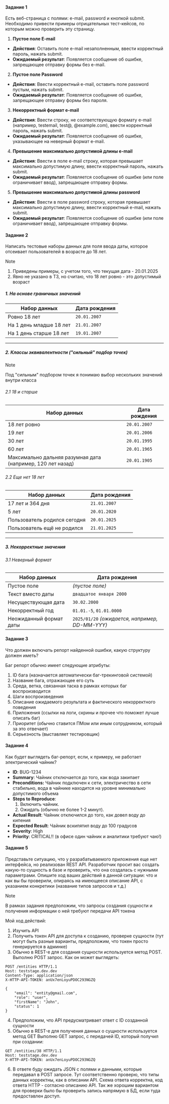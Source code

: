 #### Задание 1
Есть веб-страница с полями: e-mail, password и кнопкой submit.
Необходимо привести примеры отрицательных тест-кейсов, по которым можно проверить эту страницу.

1. **Пустое поле E-mail**

- **Действия**: Оставить поле e-mail незаполненным, ввести корректный пароль, нажать submit.
- **Ожидаемый результат**: Появляется сообщение об ошибке, запрещающее отправку формы без e-mail.
  
2. **Пустое поле Password**

- **Действия**: Ввести корректный e-mail, оставить поле password пустым, нажать submit.
- **Ожидаемый результат**: Появляется сообщение об ошибке, запрещающее отправку формы без пароля.
 
3. **Некорректный формат e-mail**

- **Действия**: Ввести строку, не соответствующую формату e-mail (например, testemail, test@, @example.com), ввести корректный пароль, нажать submit.
- **Ожидаемый результат**: Появляется сообщение об ошибке, указывающее на неверный формат e-mail.
  
4. **Превышение максимально допустимой длины e-mail**

- **Действия**: Ввести в поле e-mail строку, которая превышает максимально допустимую длину, ввести корректный пароль, нажать submit.
- **Ожидаемый результат**: Появляется сообщение об ошибке (или поле ограничивает ввод), запрещающее отправку формы.
  
5. **Превышение максимально допустимой длины password**

- **Действия**: Ввести в поле password строку, которая превышает максимально допустимую длину, ввести корректный e-mail, нажать submit.
- **Ожидаемый результат**: Появляется сообщение об ошибке (или поле ограничивает ввод), запрещающее отправку формы.
   
#### Задание 2
Написать тестовые наборы данных для поля ввода даты, которое отсеивает пользователей в возрасте до 18 лет.

> [!NOTE]
> 1. Приведены примеры, с учетом того, что текущая дата - 20.01.2025
> 2. Явно не указано в ТЗ, но считаю, что 18 лет ровно - это допустимый возраст

##### 1. На основе граничных значений

| **Набор данных**        | **Дата рождения** |
| ----------------------- | ----------------- |
| Ровно 18 лет            | `20.01.2007`      |
| На 1 день младше 18 лет | `21.01.2007`      |
| На 1 день старше 18 лет | `19.01.2007`      |

---

##### 2. Классы эквивалентности ("сильный" подбор точек)

> [!NOTE]
> Под "сильным" подбором точек я понимаю выбор нескольких значений внутри класса

###### 2.1 18 и старше

| **Набор данных**                                            | **Дата рождения** |
| ----------------------------------------------------------- | ----------------- |
| 18 лет ровно                                                | `20.01.2007`      |
| 19 лет                                                      | `20.01.2006`      |
| 30 лет                                                      | `20.01.1995`      |
| 60 лет                                                      | `20.01.1965`      |
| Максимально дальняя разумная дата (например, 120 лет назад) | `20.01.1905`      |

###### 2.2 Еще нет 18 лет

| **Набор данных**             | **Дата рождения** |
| ---------------------------- | ----------------- |
| 17 лет и 364 дня             | `21.01.2007`      |
| 5 лет                        | `20.01.2020`      |
| Пользователь родился сегодня | `20.01.2025`      |
| Пользователь ещё не родился  | `21.01.2025`      |

---
##### 3. Некорректные значения

###### 3.1 Неверный формат

| **Набор данных**        | **Дата рождения**                               |
| ----------------------- | ----------------------------------------------- |
| Пустое поле             | *(пустое поле)*                                 |
| Текст вместо даты       | `двадцатое января 2000`                         |
| Несуществующая дата     | `30.02.2000`                                    |
| Некорректный год        | `01.01.-5`, `01.01.0000`                        |
| Неожиданный формат даты | `2025/01/20` *(ожидается, например, DD-MM-YYY)* |

#### Задание 3
Что должен включать репорт найденной ошибки, какую структуру должен иметь?

Баг репорт обычно имеет следующие атрибуты:
1. ID бага (назначается автоматически баг-трекинговой системой)
2. Название бага, отражающее его суть
3. Среда, ветка, связанная таска в рамках которых баг воспроизводится
4. Шаги воспроизведения
5. Описание ожидаемого результата и фактического некорректного поведения
6. Приложения (ссылки на логи, скрины и прочее что поможет лучше описать баг)
7. Приоритет (обычно ставится ПМом или иным сотрудником, который за это отвечает)
8. Серьезность (выставляет тестировщик)

#### Задание 4
Как будет выглядеть баг-репорт, если, к примеру, не работает электрический чайник?

- **ID**: BUG-1234
- **Summary**: Чайник отключается до того, как вода закипает
- **Preconditions:** Чайник подключен к сети, электричество в сети стабильно, вода в чайнике находится на уровне минимально допустимого объема
- **Steps to Reproduce**:
    1. Включить чайник.
    2. Ожидать (обычно не более 1-2 минут).
- **Actual Result**: Чайник отключился до того, как довел воду до кипения
- **Expected Result**: Чайник вскипятил воду до 100 градусов
- **Severity**: High
- **Priority**: CRITICAL!! (в офисе один чайник и аналитики требуют чаю!)

#### Задание 5
Представьте ситуацию, что у разрабатываемого приложения еще нет интерфейса, но реализован REST API.
Разработчик просит вас создать какую-то сущность в базе и проверить, что она создалась с нужными параметрами.
Опишите ход ваших действий в данной ситуации: что и как вы бы проверили, опираясь на имеющееся описание API, с
указанием конкретики (название типов запросов и т.д.)

> [!NOTE]
> В рамках задания предположим, что запросы создания сущности и получения информации о ней требуют передачи API токена

Мой ход действий:
1. Изучить API
2. Получить токен API для доступа к созданию, проверке сущности (тут могут быть разные варианты, предположим, что токен просто генерируется в админке)
3. Обычно в REST-е для создания сущности используется метод POST. 
   Выполню POST запрос. 
   Как он может выглядеть:
```
POST /entities HTTP/1.1
Host: teststage.dev.dev
Content-Type: application/json
X-HTTP-API-TOKEN: anUx7enLoyuPDOC293NGZQ

{   
    "email": "entity@gmail.com",
    "role": "user",
    "firstName": "John",
    "status": 1
}
```
4. Предположим, что API предусматривает ответ с ID созданной сущности
5. Обычно в REST-е для получения данных о сущности используется метод GET
   Выполню GET запрос, с передачей ID, который получил при создании:
```
GET /entities/38 HTTP/1.1
Host: teststage.dev.dev
X-HTTP-API-TOKEN: anUx7enLoyuPDOC293NGZQ
```
6. В ответе буду ожидать JSON с полями и данными, которые передавал в POST запросе. Тут соответственно проверю, что типы данных корректны, как в описании API. Схема ответа корректна, код ответа HTTP - согласно описанию API. Так же хорошим вариантом для проверки было бы проверить запись напрямую в БД, если туда предоставлен доступ.
